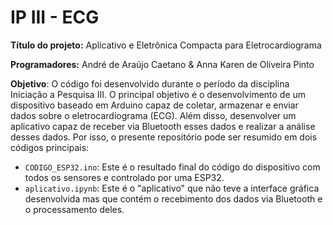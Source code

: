 # IP III - ECG

**Título do projeto:** Aplicativo e Eletrônica Compacta para Eletrocardiograma

**Programadores:** André de Araújo Caetano & Anna Karen de Oliveira Pinto

**Objetivo**: O código foi desenvolvido durante o período da disciplina Iniciação a Pesquisa III. O principal objetivo é o desenvolvimento de um dispositivo baseado em Arduino capaz de coletar, armazenar e enviar dados sobre o eletrocardiograma (ECG). Além disso, desenvolver um aplicativo capaz de receber via Bluetooth esses dados e realizar a análise desses dados. Por isso, o presente repositório pode ser resumido em dois códigos principais:
- `CODIGO_ESP32.ino`: Este é o resultado final do código do dispositivo com todos os sensores e controlado por uma ESP32.
- `aplicativo.ipynb`: Este é o "aplicativo" que não teve a interface gráfica desenvolvida mas que contém o recebimento dos dados via Bluetooth e o processamento deles.

